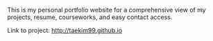 This is my personal portfolio website for a comprehensive view of my projects, resume, courseworks, and easy contact access.

Link to project: http://taekim99.github.io
